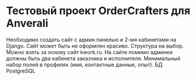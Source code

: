# Тестовый проект OrderCrafters для Anverali

Необходимо создать сайт с админ панелью и 2-мя кабинетами на Django. 
Сайт может быть не оформлен красиво. 
Структура на выбор. 
Можно взять за основу сайт kwork.ru. 
На сайте помимо админки должны быть два кабинета заказчика и исполнителя. 
Минимальный набор полей в профилях (имя, контактные данные, опыт). 
БД PostgreSQL
